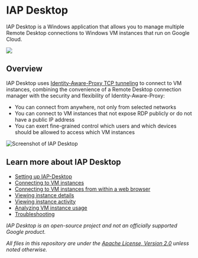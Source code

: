 # IAP Desktop

IAP Desktop is a Windows application that allows you to manage multiple Remote Desktop connections 
to Windows VM instances that run on Google Cloud. 

[<img src="doc/images/download.png">](https://github.com/GoogleCloudPlatform/iap-desktop/releases/latest/download/IapDesktop.msi)

## Overview

IAP Desktop uses 
[Identity-Aware-Proxy TCP tunneling](https://cloud.google.com/iap/docs/tcp-forwarding-overview) to 
connect to VM instances, combining the convenience of a Remote
Desktop connection manager with the security and flexibility of Identity-Aware-Proxy:

* You can connect from anywhere, not only from selected networks
* You can connect to VM instances that not expose RDP publicly or do not have a public IP address
* You can exert fine-grained control which users and which devices should be allowed to access which VM instances

![Screenshot of IAP Desktop](doc/images/iapdesktop-animated-800.gif)



## Learn more about IAP Desktop

* [Setting up IAP-Desktop](https://github.com/GoogleCloudPlatform/iap-desktop/wiki/Installation)
* [Connecting to VM instances](https://github.com/GoogleCloudPlatform/iap-desktop/wiki/Connecting-to-instances)
* [Connecting to VM instances from within a web browser](https://github.com/GoogleCloudPlatform/iap-desktop/wiki/Browser-Integration)
* [Viewing instance details](https://github.com/GoogleCloudPlatform/iap-desktop/wiki/Viewing-instance-details)
* [Viewing instance activity](https://github.com/GoogleCloudPlatform/iap-desktop/wiki/Viewing-instance-activity)
* [Analyzing VM instance usage](https://github.com/GoogleCloudPlatform/iap-desktop/wiki/Analyzing-usage)
* [Troubleshooting](https://github.com/GoogleCloudPlatform/iap-desktop/wiki/Troubleshooting)




_IAP Desktop is an open-source project and not an officially supported Google product._

_All files in this repository are under the
[Apache License, Version 2.0](LICENSE.txt) unless noted otherwise._
